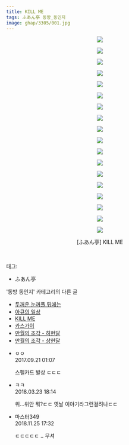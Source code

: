 ```yaml
---
title: KILL ME
tags: ふあん亭 동방_동인지
image: ghap/3305/001.jpg
---
```

<div class="article">
<p style="text-align: center; clear: none; float: none;"><img src="{{ site.nasurl }}/ghap/3305/001.jpg"/></p>
<p style="text-align: center; clear: none; float: none;"><img src="{{ site.nasurl }}/ghap/3305/002.jpg"/></p>
<p style="text-align: center; clear: none; float: none;"><img src="{{ site.nasurl }}/ghap/3305/003.jpg"/></p>
<p style="text-align: center; clear: none; float: none;"><img src="{{ site.nasurl }}/ghap/3305/004.jpg"/></p>
<p style="text-align: center; clear: none; float: none;"><img src="{{ site.nasurl }}/ghap/3305/005.jpg"/></p>
<p style="text-align: center; clear: none; float: none;"><img src="{{ site.nasurl }}/ghap/3305/006.jpg"/></p>
<p style="text-align: center; clear: none; float: none;"><img src="{{ site.nasurl }}/ghap/3305/007.jpg"/></p>
<p style="text-align: center; clear: none; float: none;"><img src="{{ site.nasurl }}/ghap/3305/008.jpg"/></p>
<p style="text-align: center; clear: none; float: none;"><img src="{{ site.nasurl }}/ghap/3305/009.jpg"/></p>
<p style="text-align: center; clear: none; float: none;"><img src="{{ site.nasurl }}/ghap/3305/010.jpg"/></p>
<p style="text-align: center; clear: none; float: none;"><img src="{{ site.nasurl }}/ghap/3305/011.jpg"/></p>
<p style="text-align: center; clear: none; float: none;"><img src="{{ site.nasurl }}/ghap/3305/012.jpg"/></p>
<p style="text-align: center; clear: none; float: none;"><img src="{{ site.nasurl }}/ghap/3305/013.jpg"/></p>
<p style="text-align: center; clear: none; float: none;"><img src="{{ site.nasurl }}/ghap/3305/014.jpg"/></p>
<p style="text-align: center; clear: none; float: none;"><img src="{{ site.nasurl }}/ghap/3305/015.jpg"/></p>
<p style="text-align: center; clear: none; float: none;"><img src="{{ site.nasurl }}/ghap/3305/016.jpg"/></p>
<p style="text-align: center; clear: none; float: none;"><img src="{{ site.nasurl }}/ghap/3305/017.jpg"/></p>
<p style="text-align: center; clear: none; float: none;"><img src="{{ site.nasurl }}/ghap/3305/018.jpg"/></p>
<p style="text-align: center; clear: none; float: none;">[ふあん亭] KILL ME</p>
<p><br/></p>
</div><div class="tagTrail">
<p>태그: </p>
<ul>
<li>ふあん亭</li>
</ul>
</div><div class="another">
<p>'동방 동인지' 카테고리의 다른 글</p>
<ul>
<li><a href="/2017-05-25-ghap_3312">두꺼운 눈꺼풀 뒤에는</a></li>
<li><a href="/2017-05-25-ghap_3311">아큐의 일상</a></li>
<li><a href="/2017-05-25-ghap_3305">KILL ME</a></li>
<li><a href="/2017-05-25-ghap_3302">카스가이</a></li>
<li><a href="/2017-05-24-ghap_3301">만월의 조각 - 하현달</a></li>
<li><a href="/2017-05-24-ghap_3300">만월의 조각 - 상현달</a></li>
</ul>
</div><div class="cb_module cb_fluid">
<div class="cb_wrt cb_profile">
<div class="comment">
<ul>
<li class="cb_thumb_off" id="comment15087326">
<div class="cb_comment_area">
<div class="cb_info_area">
<div class="cb_section">
<span class="cb_nick_name">ㅇㅇ</span>
</div>
<div class="cb_section">
<span class="cb_date">2017.09.21 01:07 </span>
</div>
</div>
<div class="cb_dsc_comment">
<p class="cb_dsc">
											스펠카드 발상 ㄷㄷㄷ
										</p>
</div>
</div></li>
<li class="cb_thumb_off" id="comment15225307">
<div class="cb_comment_area">
<div class="cb_info_area">
<div class="cb_section">
<span class="cb_nick_name">ㅋㅋ</span>
</div>
<div class="cb_section">
<span class="cb_date">2018.03.23 18:14 </span>
</div>
</div>
<div class="cb_dsc_comment">
<p class="cb_dsc">
											위...위안 뭐?ㄷㄷ 옛날 이야기라그런걸려나ㄷㄷ
										</p>
</div>
</div></li>
<li class="cb_thumb_off" id="comment15378351">
<div class="cb_comment_area">
<div class="cb_info_area">
<div class="cb_section">
<span class="cb_nick_name">마스터349</span>
</div>
<div class="cb_section">
<span class="cb_date">2018.11.25 17:32 </span>
</div>
</div>
<div class="cb_dsc_comment">
<p class="cb_dsc">
											ㄷㄷㄷㄷㄷ .. 무셔
										</p>
</div>
</div></li>
</ul>
</div>
</div><!-- commentList close -->
</div>